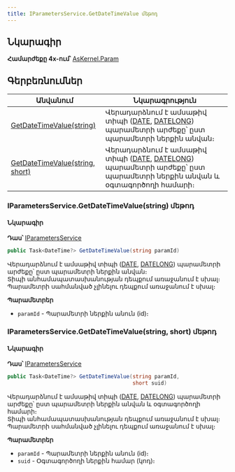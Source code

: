 ```yaml
---
title: IParametersService.GetDateTimeValue մեթոդ  
---
```


## Նկարագիր

**Համարժեքը 4x-ում՝** [AsKernel.Param](https://armsoft.github.io/as4x-docs/HTM/ProgrGuide/Functions/Functions/ParameterManagment/Param.html)

## Գերբեռնումներ

| Անվանում | Նկարագրություն |
|--|--|
| [GetDateTimeValue(string)](#iparametersservicegetdatetimevaluestring-մեթոդ) | Վերադարձնում է ամսաթիվ տիպի ([DATE](../../types/system_types.md#datefieldtype), [DATELONG](../../types/system_types.md#datefieldtype)) պարամետրի արժեքը՝ ըստ պարամետրի ներքին անվան։ |
| [GetDateTimeValue(string, short)](#iparametersservicegetdatetimevaluestring-short-մեթոդ) | Վերադարձնում է ամսաթիվ տիպի ([DATE](../../types/system_types.md#datefieldtype), [DATELONG](../../types/system_types.md#datefieldtype)) պարամետրի արժեքը՝ ըստ պարամետրի ներքին անվան և օգտագործողի համարի։ |

### IParametersService.GetDateTimeValue(string) մեթոդ

#### Նկարագիր

**Դաս՝** [IParametersService](../IParametersService.md)

```c#
public Task<DateTime?> GetDateTimeValue(string paramId)
```

Վերադարձնում է ամսաթիվ տիպի ([DATE](../../types/system_types.md#datefieldtype), [DATELONG](../../types/system_types.md#datefieldtype)) պարամետրի արժեքը՝ ըստ պարամետրի ներքին անվան։  
Տիպի անհամապատասխանության դեպքում առաջանում է սխալ։  
Պարամետրի սահմանված չլինելու դեպքում առաջանում է սխալ։

**Պարամետրեր**

* `paramId` - Պարամետրի ներքին անուն (id)։

### IParametersService.GetDateTimeValue(string, short) մեթոդ  

#### Նկարագիր

**Դաս՝** [IParametersService](../IParametersService.md)

```c#
public Task<DateTime?> GetDateTimeValue(string paramId, 
                                        short suid)
```

Վերադարձնում է ամսաթիվ տիպի ([DATE](../../types/system_types.md#datefieldtype), [DATELONG](../../types/system_types.md#datefieldtype)) պարամետրի արժեքը՝ ըստ պարամետրի ներքին անվան և օգտագործողի համարի։  
Տիպի անհամապատասխանության դեպքում առաջանում է սխալ։  
Պարամետրի սահմանված չլինելու դեպքում առաջանում է սխալ։

**Պարամետրեր**

* `paramId` - Պարամետրի ներքին անուն (id)։
* `suid` - Օգտագործողի ներքին համար (կոդ)։

